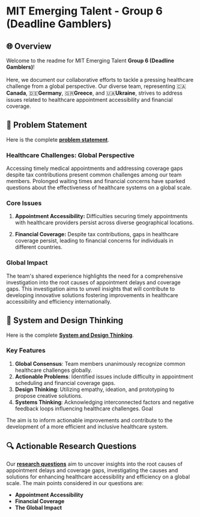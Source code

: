 # MIT Emerging Talent - Group 6 (Deadline Gamblers)

## 🌐 Overview

Welcome to the readme for MIT Emerging Talent **Group 6 (Deadline Gamblers)**! <br> <br>
Here, we document our collaborative efforts to tackle a pressing healthcare challenge from a global perspective.
Our diverse team, representing 🇨🇦**Canada**, 🇩🇪**Germany**, 🇬🇷**Greece**, and 🇺🇦**Ukraine**, strives to address issues related to healthcare appointment accessibility and financial coverage.

## 🚀 Problem Statement
Here is the complete [**problem statement**](https://github.com/MIT-Emerging-Talent/2024-group-06-cdsp/blob/main/problem_identification/problem_statement.md).

### Healthcare Challenges: Global Perspective

Accessing timely medical appointments and addressing coverage gaps despite tax contributions present common challenges among our team members. Prolonged waiting times and financial concerns have sparked questions about the effectiveness of healthcare systems on a global scale.

### Core Issues

1. **Appointment Accessibility:** Difficulties securing timely appointments with healthcare providers persist across diverse geographical locations.
   
2. **Financial Coverage:** Despite tax contributions, gaps in healthcare coverage persist, leading to financial concerns for individuals in different countries.

### Global Impact

The team's shared experience highlights the need for a comprehensive investigation into the root causes of appointment delays and coverage gaps. This investigation aims to unveil insights that will contribute to developing innovative solutions fostering improvements in healthcare accessibility and efficiency internationally.
## 🔄 System and Design Thinking
Here is the complete [**System and Design Thinking**](https://github.com/MIT-Emerging-Talent/2024-group-06-cdsp/blob/main/problem_identification/system_design_thinking.md).
### Key Features

1. **Global Consensus**: 
Team members unanimously recognize common healthcare challenges globally.
2. **Actionable Problems**: Identified issues include difficulty in appointment scheduling and financial coverage gaps.
3. **Design Thinking**: Utilizing empathy, ideation, and prototyping to propose creative solutions.
4. **Systems Thinking**: Acknowledging interconnected factors and negative feedback loops influencing healthcare challenges.
Goal

The aim is to inform actionable improvements and contribute to the development of a more efficient and inclusive healthcare system.
## 🔍 Actionable Research Questions


Our [**research questions**](https://github.com/MIT-Emerging-Talent/2024-group-06-cdsp/blob/main/problem_identification/actionable_questions.md) aim to uncover insights into the root causes of appointment delays and coverage gaps, investigating the causes and solutions for enhancing healthcare accessibility and efficiency on a global scale.
The main points considered in our questions are:
- **Appointment Accessibility**
- **Financial Coverage**
- **The Global Impact**
